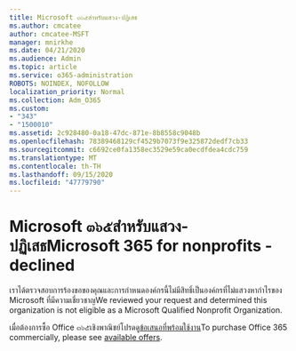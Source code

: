 ```yaml
---
title: Microsoft ๓๖๕สำหรับแสวง-ปฏิเสธ
ms.author: cmcatee
author: cmcatee-MSFT
manager: mnirkhe
ms.date: 04/21/2020
ms.audience: Admin
ms.topic: article
ms.service: o365-administration
ROBOTS: NOINDEX, NOFOLLOW
localization_priority: Normal
ms.collection: Adm_O365
ms.custom:
- "343"
- "1500010"
ms.assetid: 2c928480-0a18-47dc-871e-8b8558c9048b
ms.openlocfilehash: 78389468129cf4529b7073f9e325872dedf7cb33
ms.sourcegitcommit: c6692ce0fa1358ec3529e59ca0ecdfdea4cdc759
ms.translationtype: MT
ms.contentlocale: th-TH
ms.lasthandoff: 09/15/2020
ms.locfileid: "47779790"
---
```

# <a name="microsoft-365-for-nonprofits---declined"></a><span data-ttu-id="b7244-102">Microsoft ๓๖๕สำหรับแสวง-ปฏิเสธ</span><span class="sxs-lookup"><span data-stu-id="b7244-102">Microsoft 365 for nonprofits - declined</span></span>

<span data-ttu-id="b7244-103">เราได้ตรวจสอบการร้องขอของคุณและการกำหนดองค์กรนี้ไม่มีสิทธิ์เป็นองค์กรที่ไม่แสวงหากำไรของ Microsoft ที่มีความเชี่ยวชาญ</span><span class="sxs-lookup"><span data-stu-id="b7244-103">We reviewed your request and determined this organization is not eligible as a Microsoft Qualified Nonprofit Organization.</span></span>
  
<span data-ttu-id="b7244-104">เมื่อต้องการซื้อ Office ๓๖๕เชิงพาณิชย์โปรดดู[ข้อเสนอที่พร้อมใช้งาน](https://portal.office.com/AdminPortal/Home)</span><span class="sxs-lookup"><span data-stu-id="b7244-104">To purchase Office 365 commercially, please see [available offers](https://portal.office.com/AdminPortal/Home).</span></span>

